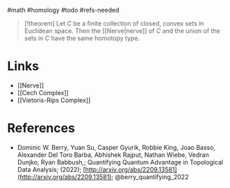 #math #homology #todo #refs-needed 

>[!theorem] 
>Let $C$ be a finite collection of closed, convex sets in Euclidean space. Then the [[Nerve|nerve]] of $C$ and the union of the sets in $C$ have the same homotopy type.
# Links
- [[Nerve]]
- [[Cech Complex]]
- [[Vietoris-Rips Complex]]

# References
-  Dominic W. Berry, Yuan Su, Casper Gyurik, Robbie King, Joao Basso, Alexander Del Toro Barba, Abhishek Rajput, Nathan Wiebe, Vedran Dunjko, Ryan Babbush,; Quantifying Quantum Advantage in Topological Data Analysis; (2022); [http://arxiv.org/abs/2209.13581](http://arxiv.org/abs/2209.13581);  @berry_quantifying_2022 

